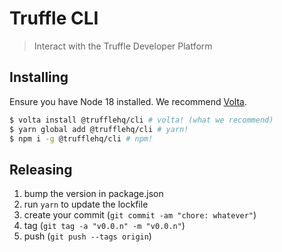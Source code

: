 # Truffle CLI
> Interact with the Truffle Developer Platform

## Installing
Ensure you have Node 18 installed. We recommend [Volta](https://volta.sh/).  

```sh
$ volta install @trufflehq/cli # volta! (what we recommend)
$ yarn global add @trufflehq/cli # yarn!
$ npm i -g @trufflehq/cli # npm!
```

## Releasing
1. bump the version in package.json
2. run `yarn` to update the lockfile
1. create your commit (`git commit -am "chore: whatever"`)
2. tag (`git tag -a "v0.0.n" -m "v0.0.n"`)
3. push (`git push --tags origin`)
